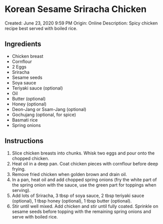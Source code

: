 # Korean Sesame Sriracha Chicken

Created: June 23, 2020 9:59 PM
Origin: Online
Description: Spicy chicken recipe best served with boiled rice.

## Ingredients

- Chicken breast
- Cornflour
- 2 Eggs
- Sriracha
- Sesame seeds
- Soya sauce
- Teriyaki sauce (optional)
- Oil
- Butter (optional)
- Honey (optional)
- Deon-Jang or Ssam-Jang (optional)
- Gochujang (optional, for spice)
- Basmati rice
- Spring onions

## Instructions

1. Slice chicken breasts into chunks. Whisk two eggs and pour onto the chopped chicken. 
2. Heat oil in a deep pan. Coat chicken pieces with cornflour before deep frying. 
3. Remove fried chicken when golden brown and drain oil. 
4. In a pan, heat oil and add chopped spring onions (fry the white part of the spring onion with the sauce, use the green part for toppings when serving).
5. Add lots of Sriracha, 3 tbsp of soya sauce, 2 tbsp teriyaki sauce (optional), 1 tbsp honey (optional), 1 tbsp butter (optional).
6. Stir until well mixed. Add chicken and stir until fully coated. Sprinkle on sesame seeds before topping with the remaining spring onions and serve with boiled rice.